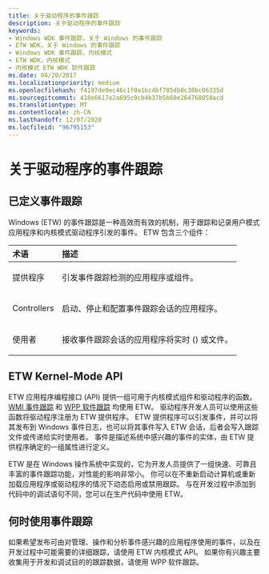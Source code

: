 ```yaml
---
title: 关于驱动程序的事件跟踪
description: 关于驱动程序的事件跟踪
keywords:
- Windows WDK 事件跟踪，关于 Windows 的事件跟踪
- ETW WDK，关于 Windows 的事件跟踪
- Windows WDK 事件跟踪，内核模式
- ETW WDK，内核模式
- 内核模式 ETW WDK 软件跟踪
ms.date: 04/20/2017
ms.localizationpriority: medium
ms.openlocfilehash: f4197de9ec46c1f0a1bc4bf705db8c38bc06335d
ms.sourcegitcommit: 418e6617e2a695c9cb4b37b5b60e264760858acd
ms.translationtype: MT
ms.contentlocale: zh-CN
ms.lasthandoff: 12/07/2020
ms.locfileid: "96795153"
---
```

# <a name="about-event-tracing-for-drivers"></a>关于驱动程序的事件跟踪

## <a name="event-tracing-defined"></a>已定义事件跟踪

Windows (ETW) 的事件跟踪是一种高效而有效的机制，用于跟踪和记录用户模式应用程序和内核模式驱动程序引发的事件。 ETW 包含三个组件：

<table>
<thead>
<tr class="header">
<th align="left">术语</th>
<th align="left">描述</th>
</tr>
</thead>
<tbody>
<tr class="odd">
<td align="left"><p>提供程序</p></td>
<td align="left"><p>引发事件跟踪检测的应用程序或组件。</p></td>
</tr>
<tr class="even">
<td align="left"><p>Controllers</p></td>
<td align="left"><p>启动、停止和配置事件跟踪会话的应用程序。</p></td>
</tr>
<tr class="odd">
<td align="left"><p>使用者</p></td>
<td align="left"><p>接收事件跟踪会话的应用程序将实时 () 或文件。</p></td>
</tr>
</tbody>
</table>

## <a name="the-etw-kernel-mode-api"></a>ETW Kernel-Mode API

ETW 应用程序编程接口 (API) 提供一组可用于内核模式组件和驱动程序的函数。 [WMI 事件跟踪](../kernel/wmi-event-tracing.md) 和 [WPP 软件跟踪](wpp-software-tracing.md) 均使用 ETW。 驱动程序开发人员可以使用这些函数将驱动程序注册为 ETW 提供程序。 ETW 提供程序可以引发事件，并可以将其发布到 Windows 事件日志，也可以将其事件写入 ETW 会话，后者会写入跟踪文件或传递给实时使用者。 事件是描述系统中感兴趣的事件的实体，由 ETW 提供程序确定的一组属性进行定义。

ETW 是在 Windows 操作系统中实现的，它为开发人员提供了一组快速、可靠且丰富的事件跟踪功能，对性能的影响非常小。 你可以在不重新启动计算机或重新加载应用程序或驱动程序的情况下动态启用或禁用跟踪。 与在开发过程中添加到代码中的调试语句不同，您可以在生产代码中使用 ETW。

## <a name="when-to-use-event-tracing"></a>何时使用事件跟踪

如果希望发布可由对管理、操作和分析事件感兴趣的应用程序使用的事件，以及在开发过程中可能需要的详细跟踪，请使用 ETW 内核模式 API。 如果你有兴趣主要收集用于开发和调试目的的跟踪数据，请使用 WPP 软件跟踪。

